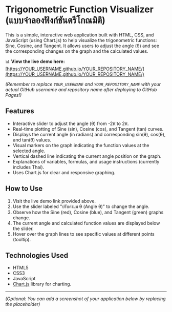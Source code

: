 # Trigonometric Function Visualizer (แบบจำลองฟังก์ชันตรีโกณมิติ)

This is a simple, interactive web application built with HTML, CSS, and JavaScript (using Chart.js) to help visualize the trigonometric functions: Sine, Cosine, and Tangent. It allows users to adjust the angle (θ) and see the corresponding changes on the graph and the calculated values.

📊 **View the live demo here:** [https://YOUR_USERNAME.github.io/YOUR_REPOSITORY_NAME/](https://YOUR_USERNAME.github.io/YOUR_REPOSITORY_NAME/)

*(Remember to replace `YOUR_USERNAME` and `YOUR_REPOSITORY_NAME` with your actual GitHub username and repository name after deploying to GitHub Pages!)*

## Features

*   Interactive slider to adjust the angle (θ) from -2π to 2π.
*   Real-time plotting of Sine (sin), Cosine (cos), and Tangent (tan) curves.
*   Displays the current angle (in radians) and corresponding sin(θ), cos(θ), and tan(θ) values.
*   Visual markers on the graph indicating the function values at the selected angle.
*   Vertical dashed line indicating the current angle position on the graph.
*   Explanations of variables, formulas, and usage instructions (currently includes Thai).
*   Uses Chart.js for clear and responsive graphing.

## How to Use

1.  Visit the live demo link provided above.
2.  Use the slider labeled "ปรับค่ามุม θ (Angle θ)" to change the angle.
3.  Observe how the Sine (red), Cosine (blue), and Tangent (green) graphs change.
4.  The current angle and calculated function values are displayed below the slider.
5.  Hover over the graph lines to see specific values at different points (tooltip).

## Technologies Used

*   HTML5
*   CSS3
*   JavaScript
*   [Chart.js](https://www.chartjs.org/) library for charting.

---

*(Optional: You can add a screenshot of your application below by replacing the placeholder)*

<!--
![Screenshot of the Trig Visualizer](path/to/your/screenshot.png)
-->
